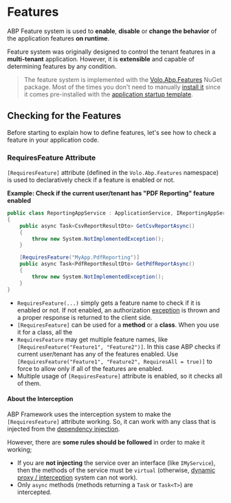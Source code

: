 # Features

ABP Feature system is used to **enable**, **disable** or **change the behavior** of the application features **on runtime**.

Feature system was originally designed to control the tenant features in a **multi-tenant** application. However, it is **extensible** and capable of determining features by any condition.

> The feature system is implemented with the [Volo.Abp.Features](https://www.nuget.org/packages/Volo.Abp.Features) NuGet package. Most of the times you don't need to manually [install it](https://abp.io/package-detail/Volo.Abp.Features) since it comes pre-installed with the [application startup template](Startup-Templates/Application.md).

## Checking for the Features

Before starting to explain how to define features, let's see how to check a feature in your application code.

### RequiresFeature Attribute

`[RequiresFeature]` attribute (defined in the `Volo.Abp.Features` namespace) is used to declaratively check if a feature is enabled or not.

**Example: Check if the current user/tenant has "PDF Reporting" feature enabled**

```csharp
public class ReportingAppService : ApplicationService, IReportingAppService
{
    public async Task<CsvReportResultDto> GetCsvReportAsync()
    {
        throw new System.NotImplementedException();
    }

    [RequiresFeature("MyApp.PdfReporting")]
    public async Task<PdfReportResultDto> GetPdfReportAsync()
    {
        throw new System.NotImplementedException();
    }
}
```

* `RequiresFeature(...)` simply gets a feature name to check if it is enabled or not. If not enabled, an authorization [exception](Exception-Handling.md) is thrown and a proper response is returned to the client side.
* `[RequiresFeature]` can be used for a **method** or a **class**. When you use it for a class, all the 
* `RequiresFeature` may get multiple feature names, like `[RequiresFeature("Feature1", "Feature2")]`. In this case ABP checks if current user/tenant has any of the features enabled. Use `[RequiresFeature("Feature1", "Feature2", RequiresAll = true)]` to force to allow only if all of the features are enabled.
* Multiple usage of `[RequiresFeature]` attribute is enabled, so it checks all of them.

#### About the Interception

ABP Framework uses the interception system to make the `[RequiresFeature]` attribute working. So, it can work with any class that is injected from the [dependency injection](Dependency-Injection.md).

However, there are **some rules should be followed** in order to make it working;

* If you are **not injecting** the service over an interface (like `IMyService`), then the methods of the service must be `virtual` (otherwise, [dynamic proxy / interception](Dynamic-Proxying-Interceptors.md) system can not work).
* Only `async` methods (methods returning a `Task` or `Task<T>`) are intercepted.
